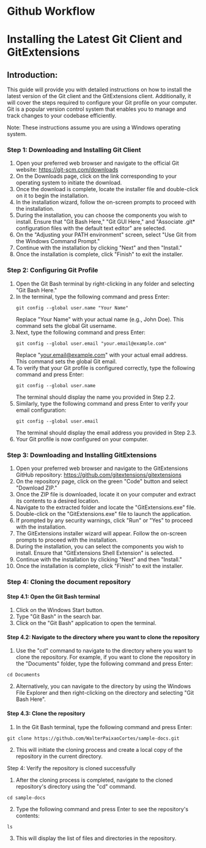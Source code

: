 # Github Workflow
# Installing the Latest Git Client and GitExtensions

## Introduction:
This guide will provide you with detailed instructions on how to install the latest version of the Git client and the GitExtensions client. Additionally, it will cover the steps required to configure your Git profile on your computer. Git is a popular version control system that enables you to manage and track changes to your codebase efficiently.

Note: These instructions assume you are using a Windows operating system.

### Step 1: Downloading and Installing Git Client
1. Open your preferred web browser and navigate to the official Git website: https://git-scm.com/downloads
2. On the Downloads page, click on the link corresponding to your operating system to initiate the download.
3. Once the download is complete, locate the installer file and double-click on it to begin the installation.
4. In the installation wizard, follow the on-screen prompts to proceed with the installation.
5. During the installation, you can choose the components you wish to install. Ensure that "Git Bash Here," "Git GUI Here," and "Associate .git* configuration files with the default text editor" are selected.
6. On the "Adjusting your PATH environment" screen, select "Use Git from the Windows Command Prompt."
7. Continue with the installation by clicking "Next" and then "Install."
8. Once the installation is complete, click "Finish" to exit the installer.

### Step 2: Configuring Git Profile
1. Open the Git Bash terminal by right-clicking in any folder and selecting "Git Bash Here."
2. In the terminal, type the following command and press Enter:
   ```
   git config --global user.name "Your Name"
   ```
   Replace "Your Name" with your actual name (e.g., John Doe). This command sets the global Git username.
3. Next, type the following command and press Enter:
   ```
   git config --global user.email "your.email@example.com"
   ```
   Replace "your.email@example.com" with your actual email address. This command sets the global Git email.
4. To verify that your Git profile is configured correctly, type the following command and press Enter:
   ```
   git config --global user.name
   ```
   The terminal should display the name you provided in Step 2.2.
5. Similarly, type the following command and press Enter to verify your email configuration:
   ```
   git config --global user.email
   ```
   The terminal should display the email address you provided in Step 2.3.
6. Your Git profile is now configured on your computer.

### Step 3: Downloading and Installing GitExtensions
1. Open your preferred web browser and navigate to the GitExtensions GitHub repository: https://github.com/gitextensions/gitextensions
2. On the repository page, click on the green "Code" button and select "Download ZIP."
3. Once the ZIP file is downloaded, locate it on your computer and extract its contents to a desired location.
4. Navigate to the extracted folder and locate the "GitExtensions.exe" file.
5. Double-click on the "GitExtensions.exe" file to launch the application.
6. If prompted by any security warnings, click "Run" or "Yes" to proceed with the installation.
7. The GitExtensions installer wizard will appear. Follow the on-screen prompts to proceed with the installation.
8. During the installation, you can select the components you wish to install. Ensure that "GitExtensions Shell Extension" is selected.
9. Continue with the installation by clicking "Next" and then "Install."
10. Once the installation is complete, click "Finish" to exit the installer.

### Step 4: Cloning the document repository

#### Step 4.1: Open the Git Bash terminal
1. Click on the Windows Start button.
2. Type "Git Bash" in the search bar.
3. Click on the "Git Bash" application to open the terminal.

#### Step 4.2: Navigate to the directory where you want to clone the repository
1. Use the "cd" command to navigate to the directory where you want to clone the repository. For example, if you want to clone the repository in the "Documents" folder, type the following command and press Enter:
```
cd Documents
```
2. Alternatively, you can navigate to the directory by using the Windows File Explorer and then right-clicking on the directory and selecting "Git Bash Here".

#### Step 4.3: Clone the repository
1. In the Git Bash terminal, type the following command and press Enter:
```
git clone https://github.com/WalterPaixaoCortes/sample-docs.git
```
2. This will initiate the cloning process and create a local copy of the repository in the current directory.

Step 4: Verify the repository is cloned successfully
1. After the cloning process is completed, navigate to the cloned repository's directory using the "cd" command.
```
cd sample-docs
```
2. Type the following command and press Enter to see the repository's contents:
```
ls
```
3. This will display the list of files and directories in the repository.
